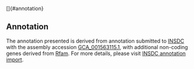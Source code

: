 []{#annotation}

Annotation
----------

The annotation presented is derived from annotation submitted to
[INSDC](http://www.insdc.org) with the assembly accession
[GCA\_001563115.1](http://www.ebi.ac.uk/ena/data/view/GCA_001563115.1),
with additional non-coding genes derived from
[Rfam](http://rfam.xfam.org/). For more details, please visit [INSDC
annotation
import](http://ensemblgenomes.org/info/data/insdc_annotation).
